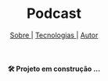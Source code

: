 <h1 align="center"> Podcast </h1>

<p align="center">
<a href="#sobre">Sobre </a>|
<a href="#sobre">Tecnologias </a>|
<a href="#sobre">Autor</a>
</p>

<br>


<h4 align="center">
<g-emoji class="g-emoji" alias="hammer_and_wrench" fallback-src="https://github.githubassets.com/images/icons/emoji/unicode/1f6e0.png">🛠</g-emoji> Projeto em construção ... 

</h4>

